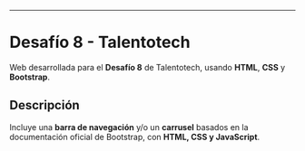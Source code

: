 
---

# Desafío 8 - Talentotech

Web desarrollada para el **Desafío 8** de Talentotech, usando **HTML**, **CSS** y **Bootstrap**.

## Descripción

Incluye una **barra de navegación** y/o un **carrusel** basados en la documentación oficial de Bootstrap, con **HTML, CSS y JavaScript**.
